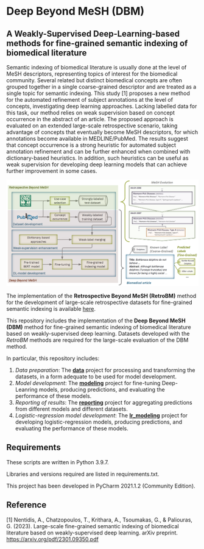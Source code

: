# Deep Beyond MeSH (DBM)
## A Weakly-Supervised Deep-Learning-based methods for fine-grained semantic indexing of biomedical literature

Semantic indexing of biomedical literature is usually done at the level of MeSH descriptors, representing topics of interest for the biomedical community. Several related but distinct biomedical concepts are often grouped together in a single coarse-grained descriptor and are treated as a single topic for semantic indexing. This study [1] proposes a new method for the automated refinement of subject annotations at the level of concepts, investigating deep learning approaches. Lacking labelled data for this task, our method relies on weak supervision based on concept occurrence in the abstract of an article. The proposed approach is evaluated on an extended large-scale retrospective scenario, taking advantage of concepts that eventually become MeSH descriptors, for which annotations become available in MEDLINE/PubMed. The results suggest that concept occurrence is a strong heuristic for automated subject annotation refinement and can be further enhanced when combined with dictionary-based heuristics. In addition, such heuristics can be useful as weak supervision for developing deep learning models that can achieve further improvement in some cases.

![Alt text](https://github.com/tasosnent/DBM/blob/main/Graphical_Abstract.png?raw=true "Overview of the Weakly-Supervised Deep-Learning-based method Deep Beyond MeSH (DBM) for fine-grained semantic indexing of biomedical literature, and the Retrospective Beyond MeSH (RetroBM) method for the development of large-scale retrospective  datasets for this task.")

The implementation of the **Retrospective Beyond MeSH (RetroBM)** method for the development of large-scale retrospective datasets for fine-grained semantic indexing is available [here](https://github.com/ThomasChatzopoulos/MeSH_retrospective_dataset).

This repository includes the implementation of the **Deep Beyond MeSH (DBM)** method for fine-grained semantic indexing of biomedical literature based on weakly-supervised deep learning. Datasets developed with the *RetroBM* methods are required for the large-scale evaluation of the DBM method. 

In particular, this repository includes:
1. *Data preparation*: The [**data**](https://github.com/tasosnent/DBM/tree/main/data) project for processing and transforming the datasets, in a form adequate to be used for model development.
2. *Model development*: The [**modeling**](https://github.com/tasosnent/DBM/tree/main/modeling) project for fine-tuning Deep-Leanring models, producing predictions, and evaluating the performance of these models.
3. *Reporting of results*: The [**reporting**](https://github.com/tasosnent/DBM/tree/main/reporting) project for aggregating predictions from different models and different datasets. 
4. *Logistic-regression model development*: The [**lr_modeling**](https://github.com/tasosnent/DBM/tree/main/lr_modeling) project for developing logistic-regression models, producing predictions, and evaluating the performance of these models. 

## Requirements
These scripts are written in Python 3.9.7.

Libraries and versions required are listed in requirements.txt.

This project has been developed in PyCharm 2021.1.2 (Community Edition).

## Reference
[1] Nentidis, A., Chatzopoulos, T., Krithara, A., Tsoumakas, G., & Paliouras, G. (2023). Large-scale fine-grained semantic indexing of biomedical literature based on weakly-supervised deep learning. arXiv preprint. https://arxiv.org/pdf/2301.09350.pdf

